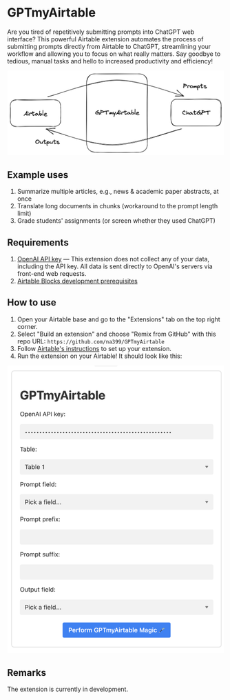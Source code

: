 # GPTmyAirtable

Are you tired of repetitively submitting prompts into ChatGPT web interface? This powerful Airtable extension automates the process of submitting prompts directly from Airtable to ChatGPT, streamlining your workflow and allowing you to focus on what really matters. Say goodbye to tedious, manual tasks and hello to increased productivity and efficiency!

![GPTmyAirtable](img/GPTmyAirtable.png)

## Example uses

1. Summarize multiple articles, e.g., news & academic paper abstracts, at once
2. Translate long documents in chunks (workaround to the prompt length limit)
3. Grade students' assignments (or screen whether they used ChatGPT)

## Requirements

1. [OpenAI API key](https://platform.openai.com) — This extension does not collect any of your data, including the API key. All data is sent directly to OpenAI's servers via front-end web requests.
2. [Airtable Blocks development prerequisites](https://airtable.com/developers/extensions/guides/getting-started#prerequisites)

## How to use

1. Open your Airtable base and go to the "Extensions" tab on the top right corner.
2. Select "Build an extension" and choose "Remix from GitHub" with this repo URL: `https://github.com/na399/GPTmyAirtable`
3. Follow [Airtable's instructions](https://airtable.com/developers/extensions/guides/remix-from-github) to set up your extension.
4. Run the extension on your Airtable! It should look like this:

![Extension screenshot](img/Extension.png)

## Remarks

The extension is currently in development.
